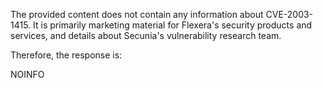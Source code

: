 The provided content does not contain any information about CVE-2003-1415. It is primarily marketing material for Flexera's security products and services, and details about Secunia's vulnerability research team.

Therefore, the response is:

NOINFO